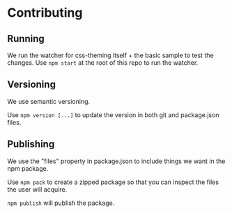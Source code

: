 # Contributing

## Running

We run the watcher for css-theming itself + the basic sample to test the changes. Use `npm start` at the root of this repo to run the watcher.

## Versioning

We use semantic versioning.

Use `npm version [...]` to update the version in both git and package.json files.

## Publishing

We use the "files" property in package.json to include things we want in the npm package.

Use `npm pack` to create a zipped package so that you can inspect the files the user will acquire.

`npm publish` will publish the package.
